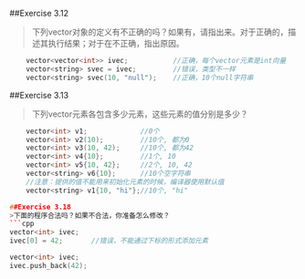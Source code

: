 
##Exercise 3.12
> 下列vector对象的定义有不正确的吗？如果有，请指出来。对于正确的，描述其执行结果；对于在不正确，指出原因。
```cpp 
    vector<vector<int>> ivec;           //正确，每个vector元素是int向量
    vector<string> svec = ivec;         //错误，类型不一样
    vector<string> svec(10, "null");    //正确，10个null字符串
```

##Exercise 3.13
>下列vector元素各包含多少元素，这些元素的值分别是多少？

```cpp
    vector<int> v1;             //0个
    vector<int> v2(10);         //10个, 都为0
    vector<int> v3(10, 42);     //10个, 都为42
    vector<int> v4{10};         //1个, 10
    vector<int> v5{10, 42};     //2个, 10, 42
    vector<string> v6{10};      //10个空字符串 
    //注意：提供的值不能用来初始化元素的时候，编译器使用默认值
    vector<string> v1{10, "hi"};//10个, "hi"

##Exercise 3.18
>下面的程序合法吗？如果不合法，你准备怎么修改？
```cpp
vector<int> ivec;
ivec[0] = 42;       //错误，不能通过下标的形式添加元素
```
```cpp
vector<int> ivec;
ivec.push_back(42);       
```
